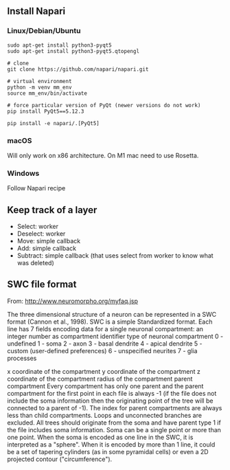 ## Install Napari

### Linux/Debian/Ubuntu

```
sudo apt-get install python3-pyqt5
sudo apt-get install python3-pyqt5.qtopengl

# clone
git clone https://github.com/napari/napari.git

# virtual environment
python -m venv mm_env
source mm_env/bin/activate

# force particular version of PyQt (newer versions do not work)
pip install PyQt5==5.12.3

pip install -e napari/.[PyQt5]
```
### macOS

Will only work on x86 architecture. On M1 mac need to use Rosetta.

### Windows

Follow Napari recipe

## Keep track of a layer

- Select: worker
- Deselect: worker
- Move: simple callback
- Add: simple callback
- Subtract: simple callback (that uses select from worker to know what was deleted)

## SWC file format

From: http://www.neuromorpho.org/myfaq.jsp

The three dimensional structure of a neuron can be represented in a SWC format (Cannon et al., 1998). SWC is a simple Standardized format. Each line has 7 fields encoding data for a single neuronal compartment:
an integer number as compartment identifier
type of neuronal compartment
   0 - undefined
   1 - soma
   2 - axon
   3 - basal dendrite
   4 - apical dendrite
   5 - custom (user-defined preferences)
   6 - unspecified neurites
   7 - glia processes

x coordinate of the compartment
y coordinate of the compartment
z coordinate of the compartment
radius of the compartment
parent compartment
Every compartment has only one parent and the parent compartment for the first point in each file is always -1 (if the file does not include the soma information then the originating point of the tree will be connected to a parent of -1). The index for parent compartments are always less than child compartments. Loops and unconnected branches are excluded. All trees should originate from the soma and have parent type 1 if the file includes soma information. Soma can be a single point or more than one point. When the soma is encoded as one line in the SWC, it is interpreted as a "sphere". When it is encoded by more than 1 line, it could be a set of tapering cylinders (as in some pyramidal cells) or even a 2D projected contour ("circumference").